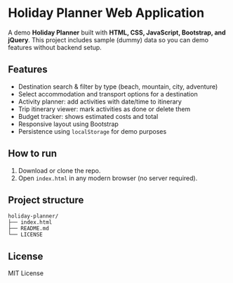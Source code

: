 # Holiday Planner Web Application

A demo **Holiday Planner** built with **HTML, CSS, JavaScript, Bootstrap, and jQuery**.
This project includes sample (dummy) data so you can demo features without backend setup.

## Features
- Destination search & filter by type (beach, mountain, city, adventure)
- Select accommodation and transport options for a destination
- Activity planner: add activities with date/time to itinerary
- Trip itinerary viewer: mark activities as done or delete them
- Budget tracker: shows estimated costs and total
- Responsive layout using Bootstrap
- Persistence using `localStorage` for demo purposes

## How to run
1. Download or clone the repo.
2. Open `index.html` in any modern browser (no server required).

## Project structure
```
holiday-planner/
├── index.html
├── README.md
└── LICENSE
```

## License
MIT License
